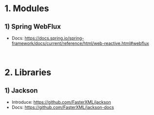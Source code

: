 # 1. Modules
## 1) Spring WebFlux
* Docs: https://docs.spring.io/spring-framework/docs/current/reference/html/web-reactive.html#webflux

<br/>

# 2. Libraries
## 1) Jackson
* Introduce: https://github.com/FasterXML/jackson
* Docs: https://github.com/FasterXML/jackson-docs